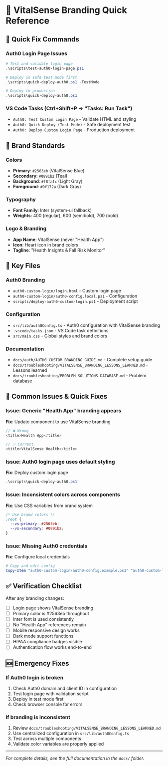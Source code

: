 # 🎨 VitalSense Branding Quick Reference

## 🚀 Quick Fix Commands

### Auth0 Login Page Issues

```powershell
# Test and validate login page
.\scripts\test-auth0-login-page.ps1

# Deploy in safe test mode first
.\scripts\quick-deploy-auth0.ps1 -TestMode

# Deploy to production
.\scripts\quick-deploy-auth0.ps1
```

### VS Code Tasks (Ctrl+Shift+P → "Tasks: Run Task")

- `Auth0: Test Custom Login Page` - Validate HTML and styling
- `Auth0: Quick Deploy (Test Mode)` - Safe deployment test
- `Auth0: Deploy Custom Login Page` - Production deployment

## 🎯 Brand Standards

### Colors

- **Primary**: `#2563eb` (VitalSense Blue)
- **Secondary**: `#0891b2` (Teal)
- **Background**: `#f8fafc` (Light Gray)
- **Foreground**: `#0f172a` (Dark Gray)

### Typography

- **Font Family**: Inter (system-ui fallback)
- **Weights**: 400 (regular), 600 (semibold), 700 (bold)

### Logo & Branding

- **App Name**: VitalSense (never "Health App")
- **Icon**: Heart icon in brand colors
- **Tagline**: "Health Insights & Fall Risk Monitor"

## 📁 Key Files

### Auth0 Branding

- `auth0-custom-login/login.html` - Custom login page
- `auth0-custom-login/auth0-config.local.ps1` - Configuration
- `scripts/deploy-auth0-custom-login.ps1` - Deployment script

### Configuration

- `src/lib/auth0Config.ts` - Auth0 configuration with VitalSense branding
- `.vscode/tasks.json` - VS Code task definitions
- `src/main.css` - Global styles and brand colors

### Documentation

- `docs/auth/AUTH0_CUSTOM_BRANDING_GUIDE.md` - Complete setup guide
- `docs/troubleshooting/VITALSENSE_BRANDING_LESSONS_LEARNED.md` - Lessons learned
- `docs/troubleshooting/PROBLEM_SOLUTIONS_DATABASE.md` - Problem database

## 🔧 Common Issues & Quick Fixes

### Issue: Generic "Health App" branding appears

**Fix**: Update component to use VitalSense branding

```typescript
// ❌ Wrong
<title>Health App</title>

// ✅ Correct
<title>VitalSense Health</title>
```

### Issue: Auth0 login page uses default styling

**Fix**: Deploy custom login page

```powershell
.\scripts\quick-deploy-auth0.ps1
```

### Issue: Inconsistent colors across components

**Fix**: Use CSS variables from brand system

```css
/* Use brand colors */
:root {
  --vs-primary: #2563eb;
  --vs-secondary: #0891b2;
}
```

### Issue: Missing Auth0 credentials

**Fix**: Configure local credentials

```powershell
# Copy and edit config
Copy-Item "auth0-custom-login\auth0-config.example.ps1" "auth0-custom-login\auth0-config.local.ps1"
```

## ✅ Verification Checklist

After any branding changes:

- [ ] Login page shows VitalSense branding
- [ ] Primary color is #2563eb throughout
- [ ] Inter font is used consistently
- [ ] No "Health App" references remain
- [ ] Mobile responsive design works
- [ ] Dark mode support functions
- [ ] HIPAA compliance badges visible
- [ ] Authentication flow works end-to-end

## 🆘 Emergency Fixes

### If Auth0 login is broken

1. Check Auth0 domain and client ID in configuration
2. Test login page with validation script
3. Deploy in test mode first
4. Check browser console for errors

### If branding is inconsistent

1. Review `docs/troubleshooting/VITALSENSE_BRANDING_LESSONS_LEARNED.md`
2. Use centralized configuration in `src/lib/auth0Config.ts`
3. Test across multiple components
4. Validate color variables are properly applied

---

_For complete details, see the full documentation in the `docs/` folder._
